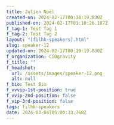 ```yaml
---
title: Julien Noël
created-on: 2024-02-17T00:30:19.830Z
published-on: 2024-02-17T01:10:26.107Z
f_tag-1: Test Tag 1
f_tag-2: Test Tag 2
layout: "[filhk-speakers].html"
slug: speaker-12
updated-on: 2024-02-17T00:19:19.830Z
f_organization: CIDgravity
f_title: ""
f_headshot:
  url: /assets/images/speaker-12.png
  alt: null
f_bio: Test Bio
f_vvvip-1st-position: true
f_vvip-2nd-position: false
f_vip-3rd-position: false
tags: filhk-speakers
date: 2024-03-04T05:00:33.760Z
---
```


